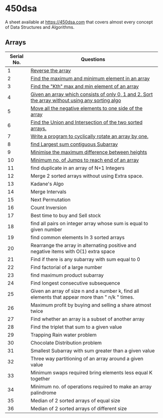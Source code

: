 # 450dsa
A sheet available at https://450dsa.com that covers almost every concept of Data Structures and Algorithms.

## Arrays
Serial No. | Questions
| --- | ----------- |
1 | [Reverse the array](Array/1-Reverse)
2 | [Find the maximum and minimum element in an array](Array/2-Max%20and%20Min%20in%20Array)
3 | [Find the "Kth" max and min element of an array](Array/3-Kth%20Max%20and%20Min%20in%20Array)
4 | [Given an array which consists of only 0, 1 and 2. Sort the array without using any sorting algo](Array/4-Sort%20Array%20of%200%201%202)
5 | [Move all the negative elements to one side of the array](Array/5-Move%20Negative%20Elements%20of%20Array)
6 | [Find the Union and Intersection of the two sorted arrays.](Array/6-Union%20and%20Intersection%20of%202%20Arrays)
7 | [Write a program to cyclically rotate an array by one.](Array/7-Rotate%20Array)
8 | [find Largest sum contiguous Subarray](Array/8-Largest%20Sum%20Contiguous%20Subarray)
9 | [Minimise the maximum difference between heights](Array/9-Minimize%20Difference)
10 | [Minimum no. of Jumps to reach end of an array]()
11 | find duplicate in an array of N+1 Integers
12 | Merge 2 sorted arrays without using Extra space.
13 | Kadane's Algo
14 | Merge Intervals
15 | Next Permutation
16 | Count Inversion
17 | Best time to buy and Sell stock
18 | find all pairs on integer array whose sum is equal to given number
19 | find common elements In 3 sorted arrays
20 | Rearrange the array in alternating positive and negative items with O(1) extra space
21 | Find if there is any subarray with sum equal to 0
22 | Find factorial of a large number
23 | find maximum product subarray
24 | Find longest consecutive subsequence
25 | Given an array of size n and a number k, find all elements that appear more than " n/k " times.
26 | Maximum profit by buying and selling a share atmost twice
27 | Find whether an array is a subset of another array
28 | Find the triplet that sum to a given value
29 | Trapping Rain water problem
30 | Chocolate Distribution problem
31 | Smallest Subarray with sum greater than a given value
32 | Three way partitioning of an array around a given value
33 | Minimum swaps required bring elements less equal K together
34 | Minimum no. of operations required to make an array palindrome
35 | Median of 2 sorted arrays of equal size
36 | Median of 2 sorted arrays of different size